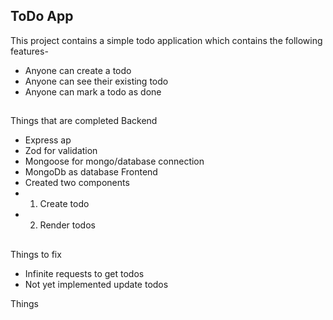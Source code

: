 ## ToDo App
This project contains a simple todo application which contains the following features-
- Anyone can create a todo 
- Anyone can see their existing todo
- Anyone can mark a todo as done
##
Things that are completed 
 Backend 
- Express ap
- Zod for validation
- Mongoose for mongo/database connection
- MongoDb as database
 Frontend 
- Created two components
- 1. Create todo
- 2. Render todos
##

Things to fix
- Infinite requests to get todos
- Not yet implemented update todos

Things 
 